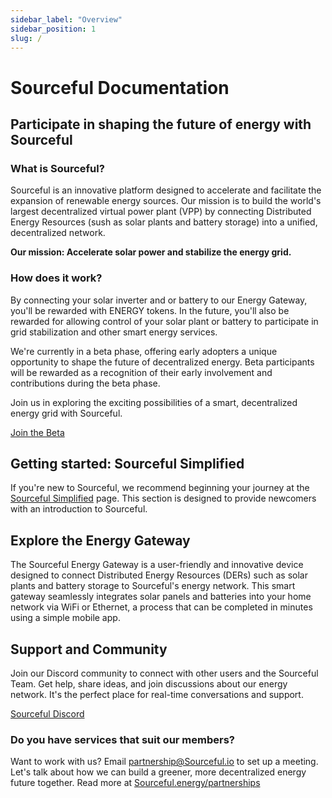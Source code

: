 ```yaml
---
sidebar_label: "Overview"
sidebar_position: 1
slug: /
---
```


# Sourceful Documentation

## Participate in shaping the future of energy with Sourceful

### What is Sourceful? 

Sourceful is an innovative platform designed to accelerate and facilitate the expansion of renewable energy sources. Our mission is to build the world's largest decentralized virtual power plant (VPP) by connecting Distributed Energy Resources (sush as solar plants and battery storage) into a unified, decentralized network.

**Our mission: Accelerate solar power and stabilize the energy grid.**

### How does it work?
By connecting your solar inverter and or battery to our Energy Gateway, you'll be rewarded with ENERGY tokens. In the future, you'll also be rewarded for allowing control of your solar plant or battery to participate in grid stabilization and other smart energy services.

We're currently in a beta phase, offering early adopters a unique opportunity to shape the future of decentralized energy. Beta participants will be rewarded as a recognition of their early involvement and contributions during the beta phase. 

Join us in exploring the exciting possibilities of a smart, decentralized energy grid with Sourceful.

<a class="button button--primary" href="https://sourceful.energy/beta">Join the Beta</a>

## Getting started: Sourceful Simplified

If you're new to Sourceful, we recommend beginning your journey at the [Sourceful Simplified](/simplified/) page. This section is designed to provide newcomers with an introduction to Sourceful.

## Explore the Energy Gateway

The Sourceful Energy Gateway is a user-friendly and innovative device designed to connect Distributed Energy Resources (DERs) such as solar plants and battery storage to Sourceful's energy network. This smart gateway seamlessly integrates solar panels and batteries into your home network via WiFi or Ethernet, a process that can be completed in minutes using a simple mobile app.

## Support and Community

Join our Discord community to connect with other users and the Sourceful Team. Get help, share ideas, and join discussions about our energy network. It's the perfect place for real-time conversations and support.

<a class="button button--primary" href="https://discord.gg/srcful">Sourceful Discord</a>

### Do you have services that suit our members?

Want to work with us? Email partnership@Sourceful.io to set up a meeting. Let's talk about how we can build a greener, more decentralized energy future together. Read more at [Sourceful.energy/partnerships](https://sourceful.energy/partnerships)

<!-- New to Sourceful?
Start out at ["Sourceful Simplified"](/simplified/). After that, you are ready to read our [whitepaper](/whitepaper/) which will make you learn more about the innovative technology behind Sourceful and the possibilities of renewable energy!

We are committed to sustainability and ensuring that our users have a seamless experience, which is why we provide detailed troubleshooting and FAQs to address any issues that may arise.

Join us in exploring the exciting possibilities of a smart, decentralized grid with Sourceful. -->

<!-- <a class="button button--primary" href="https://forms.gle/nAdpEi4oCuNeBHto9">Sign up on our Notice of Interest</a> -->
